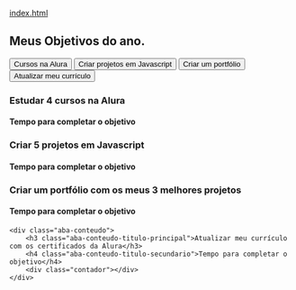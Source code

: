 [index.html](https://github.com/user-attachments/files/22549945/index.html)
<!DOCTYPE html>
<html lang="pt-br">
  <head>
    <meta charset="UTF-8">
    <meta name="planos nossos" content="width=device-width, initial-scale=1.0">
    <title>Meus objetivos do ano</title>
    <link rel="stylesheet" href="style.css">
  </head>
  <body>
    <section class="conteudo-principal">
      <h2 class="titulo-principal">Meus Objetivos do ano<span>.</span></h2>
      <div class="conteudo">
        <div class="botoes">
          <button class="botao ativo">Cursos na Alura</button>
          <button class="botao">Criar projetos em Javascript</button>
          <button class="botao">Criar um portfólio</button>
          <button class="botao">Atualizar meu currículo</button>
        </div>
        <div class="abas-textos">
          <div class="aba-conteudo ativo">
            <h3 class="aba-conteudo-titulo-principal">Estudar 4 cursos na Alura</h3>
            <h4 class="aba-conteudo-titulo-secundario">Tempo para completar o objetivo</h4>
            <div class="contador"></div>
          </div>
          <div class="aba-conteudo">
            <h3 class="aba-conteudo-titulo-principal">Criar 5 projetos em Javascript</h3>
            <h4 class="aba-conteudo-titulo-secundario">Tempo para completar o objetivo</h4>
            <div class="contador"></div>
          </div>
          <div class="aba-conteudo">
            <h3 class="aba-conteudo-titulo-principal">Criar um portfólio com os meus 3 melhores projetos</h3>
            <h4 class="aba-conteudo-titulo-secundario">Tempo para completar o objetivo</h4>
            <div class="contador"></div>
    </div>

    <div class="aba-conteudo">
        <h3 class="aba-conteudo-titulo-principal">Atualizar meu currículo com os certificados da Alura</h3>
        <h4 class="aba-conteudo-titulo-secundario">Tempo para completar o objetivo</h4>
        <div class="contador"></div>
    </div>
</div>
</section>
<script src="main.js"></script>
</body>
</html>
